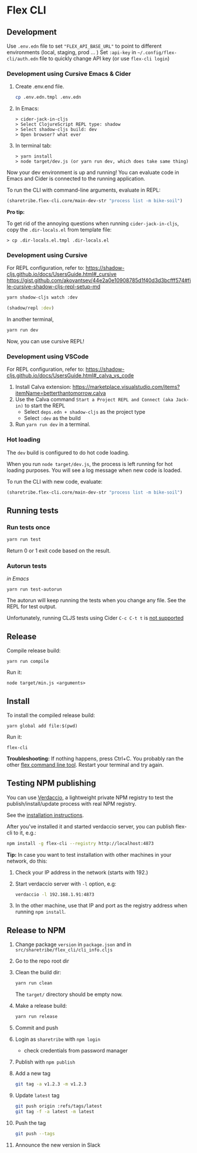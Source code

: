 # Flex CLI

## Development

Use `.env.edn` file to set `"FLEX_API_BASE_URL"` to point to different environments (local, staging, prod ... )
Set `:api-key` in `~/.config/flex-cli/auth.edn` file to quickly change API key (or use `flex-cli login`)

### Development using Cursive Emacs & Cider

1. Create .env.end file. 

    ```bash
    cp .env.edn.tmpl .env.edn
    ```

1. In Emacs:

    ```
    > cider-jack-in-cljs
    > Select ClojureScript REPL type: shadow
    > Select shadow-cljs build: dev
    > Open browser? what ever
    ```

1. In terminal tab:

    ```
    > yarn install
    > node target/dev.js (or yarn run dev, which does take same thing)
    ```

Now your dev environment is up and running! You can evaluate code in
Emacs and Cider is connected to the running application.

To run the CLI with command-line arguments, evaluate in REPL:

``` clojure
(sharetribe.flex-cli.core/main-dev-str "process list -m bike-soil")
```

**Pro tip:**

To get rid of the annoying questions when running
`cider-jack-in-cljs`, copy the `.dir-locals.el` from template file:

```
> cp .dir-locals.el.tmpl .dir-locals.el
```

### Development using Cursive

For REPL configuration, refer to:
https://shadow-cljs.github.io/docs/UsersGuide.html#_cursive
https://gist.github.com/akovantsev/44e2a0e10908785d1f40d3d3bcfff574#file-cursive-shadow-cljs-repl-setup-md

```bash
yarn shadow-cljs watch :dev
```

```clojure
(shadow/repl :dev)
```

In another terminal,

```bash
yarn run dev
```

Now, you can use cursive REPL! 

### Development using VSCode

For REPL configuration, refer to:
https://shadow-cljs.github.io/docs/UsersGuide.html#_calva_vs_code

1. Install Calva extension: https://marketplace.visualstudio.com/items?itemName=betterthantomorrow.calva
2. Use the Calva command `Start a Project REPL and Connect (aka Jack-in)` to start the REPL
   - Select `deps.edn + shadow-cljs` as the project type
   - Select `:dev` as the build
4. Run `yarn run dev` in a terminal.

### Hot loading

The `dev` build is configured to do hot code loading.

When you run `node target/dev.js`, the process is left running for hot
loading purposes. You will see a log message when new code is loaded.

To run the CLI with new code, evaluate:

``` clojure
(sharetribe.flex-cli.core/main-dev-str "process list -m bike-soil")
```

## Running tests

### Run tests once

```bash
yarn run test
```

Return 0 or 1 exit code based on the result.

### Autorun tests

*in Emacs*

```
yarn run test-autorun
```

The autorun will keep running the tests when you change any file. See
the REPL for test output.

Unfortunately, running CLJS tests using Cider `C-c C-t t` is [not
supported](https://github.com/clojure-emacs/cider/issues/1268#issuecomment-492379163)

## Release

Compile release build:

```
yarn run compile
```

Run it:

```
node target/min.js <arguments>
```

## Install

To install the compiled release build:

```
yarn global add file:$(pwd)
```

Run it:

```
flex-cli
```

**Troubleshooting:** If nothing happens, press Ctrl+C. You probably
ran the other [flex command line
tool](https://github.com/westes/flex). Restart your terminal and try
again.

## Testing NPM publishing

You can use [Verdaccio](https://verdaccio.org/), a lightweight private
NPM registry to test the publish/install/update process with real NPM
registry.

See the [installation
instructions](https://verdaccio.org/docs/en/installation.html).

After you've installed it and started verdaccio server, you can
publish flex-cli to it, e.g.:

``` bash
npm install -g flex-cli --registry http://localhost:4873
```

**Tip:** In case you want to test installation with other machines in
your network, do this:

1. Check your IP address in the network (starts with 192.)
2. Start verdaccio server with `-l` option, e.g:

    ```bash
    verdaccio -l 192.168.1.91:4873
    ```

3. In the other machine, use that IP and port as the registry address
   when running `npm install`.

## Release to NPM

1. Change package `version` in `package.json` and in
   `src/sharetribe/flex_cli/cli_info.cljs`
1. Go to the repo root dir
1. Clean the build dir:

    ```bash
    yarn run clean
    ```

   The `target/` directory should be empty now.

1. Make a release build:

    ```bash
    yarn run release
    ```

1. Commit and push

1. Login as `sharetribe` with `npm login`

   - check credentials from password manager

1. Publish with `npm publish`

1. Add a new tag

    ```bash
    git tag -a v1.2.3 -m v1.2.3
    ```

1.  Update `latest` tag

    ```bash
    git push origin :refs/tags/latest
    git tag -f -a latest -m latest
    ```

1.  Push the tag

    ```bash
    git push --tags
    ```
    
1.  Announce the new version in Slack

